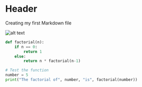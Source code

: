 # Header
Creating my first Markdown file

![alt text][image]

[image]: https://images.unsplash.com/photo-1415604934674-561df9abf539?ixlib=rb-1.2.1&ixid=eyJhcHBfaWQiOjEyMDd9&auto=format&fit=crop&w=100&q=80

``` python
def factorial(n):
    if n == 0:
        return 1
    else:
        return n * factorial(n-1)

# Test the function
number = 5
print("The factorial of", number, "is", factorial(number))
```

